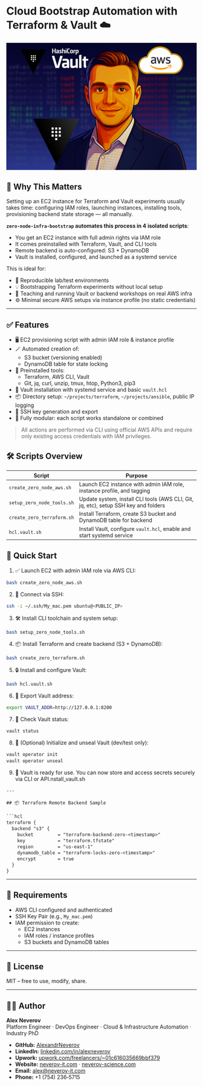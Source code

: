 # Cloud Bootstrap Automation with Terraform & Vault ☁️

![Admin Terraform Bootstrap EC2 Demo](https://raw.githubusercontent.com/AlexandrNeverov/vault-iac-bootstrap/main/image.png)

## 🚀 Why This Matters

Setting up an EC2 instance for Terraform and Vault experiments usually takes time: configuring IAM roles, launching instances, installing tools, provisioning backend state storage — all manually.

**`zero-node-infra-bootstrap` automates this process in 4 isolated scripts**:

- You get an EC2 instance with full admin rights via IAM role
- It comes preinstalled with Terraform, Vault, and CLI tools
- Remote backend is auto-configured: S3 + DynamoDB
- Vault is installed, configured, and launched as a systemd service

This is ideal for:

- 🔁 Reproducible lab/test environments
- 💡 Bootstrapping Terraform experiments without local setup
- 🧪 Teaching and running Vault or backend workshops on real AWS infra
- ⚙️ Minimal secure AWS setups via instance profile (no static credentials)

---

## ✅ Features

- 🖥️ EC2 provisioning script with admin IAM role & instance profile
- 🪄 Automated creation of:
  - S3 bucket (versioning enabled)
  - DynamoDB table for state locking
- 🧰 Preinstalled tools:
  - Terraform, AWS CLI, Vault
  - Git, jq, curl, unzip, tmux, htop, Python3, pip3
- 🔐 Vault installation with systemd service and basic `vault.hcl`
- 📦 Directory setup: `~/projects/terraform`, `~/projects/ansible`, public IP logging
- 🔑 SSH key generation and export
- 🧱 Fully modular: each script works standalone or combined

> All actions are performed via CLI using official AWS APIs and require only existing access credentials with IAM privileges.

## 🛠️ Scripts Overview

| Script                          | Purpose                                                                 |
|----------------------------------|-------------------------------------------------------------------------|
| `create_zero_node_aws.sh`       | Launch EC2 instance with admin IAM role, instance profile, and tagging |
| `setup_zero_node_tools.sh`      | Update system, install CLI tools (AWS CLI, Git, jq, etc), setup SSH key and folders |
| `create_zero_terraform.sh`      | Install Terraform, create S3 bucket and DynamoDB table for backend     |
| `hcl.vault.sh`                  | Install Vault, configure `vault.hcl`, enable and start systemd service |

## 🚀 Quick Start
1. ✅ Launch EC2 with admin IAM role via AWS CLI:
```bash
bash create_zero_node_aws.sh
```

2. 🔐 Connect via SSH:
```bash
ssh -i ~/.ssh/My_mac.pem ubuntu@<PUBLIC_IP>
```

3. 🛠️ Install CLI toolchain and system setup:
```bash
bash setup_zero_node_tools.sh
```

4. 📦 Install Terraform and create backend (S3 + DynamoDB):
```bash
bash create_zero_terraform.sh
```

5. 🔒 Install and configure Vault:
```bash
bash hcl.vault.sh
```

6. 📍 Export Vault address:
```bash
export VAULT_ADDR=http://127.0.0.1:8200
```

7. 🧪 Check Vault status:
```bash
vault status
```

8. 🧷 (Optional) Initialize and unseal Vault (dev/test only):
```bash
vault operator init
vault operator unseal
```

9. 🏁 Vault is ready for use. You can now store and access secrets securely via CLI or API.nstall_vault.sh
```
---

## 📦 Terraform Remote Backend Sample

```hcl
terraform {
  backend "s3" {
    bucket         = "terraform-backend-zero-<timestamp>"
    key            = "terraform.tfstate"
    region         = "us-east-1"
    dynamodb_table = "terraform-locks-zero-<timestamp>"
    encrypt        = true
  }
}
```

---

## 🧪 Requirements

- AWS CLI configured and authenticated
- SSH Key Pair (e.g., `My_mac.pem`)
- IAM permission to create:
  - EC2 instances
  - IAM roles / instance profiles
  - S3 buckets and DynamoDB tables

---

## 📄 License

MIT – free to use, modify, share.

---

## 👨‍💻 Author

**Alex Neverov**  
Platform Engineer · DevOps Engineer · Cloud & Infrastructure Automation · Industry PhD

- **GitHub:** [AlexandrNeverov](https://github.com/AlexandrNeverov)  
- **LinkedIn:** [linkedin.com/in/alexneverov](https://www.linkedin.com/in/alexneverov)  
- **Upwork:** [upwork.com/freelancers/~01c616035669bbf379](https://www.upwork.com/freelancers/~01c616035669bbf379)  
- **Website:** [neverov-it.com](https://neverov-it.com) · [neverov-science.com](https://neverov-science.com)  
- **Email:** [alex@neverov-it.com](mailto:alex@neverov-it.com)  
- **Phone:** +1 (754) 236‑5715




